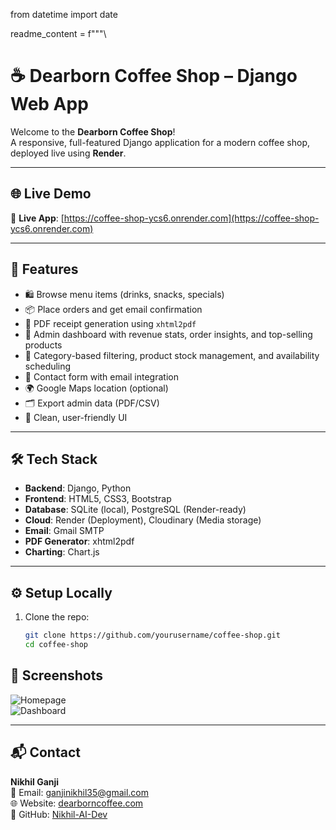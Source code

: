 from datetime import date

readme_content = f"""\
# ☕ Dearborn Coffee Shop – Django Web App

Welcome to the **Dearborn Coffee Shop**!  
A responsive, full-featured Django application for a modern coffee shop, deployed live using **Render**.

---

## 🌐 Live Demo

🔗 **Live App**: [https://coffee-shop-ycs6.onrender.com](https://coffee-shop-ycs6.onrender.com)

---

## 📌 Features

- 🛍️ Browse menu items (drinks, snacks, specials)
- 📦 Place orders and get email confirmation
- 🧾 PDF receipt generation using `xhtml2pdf`
- 🧠 Admin dashboard with revenue stats, order insights, and top-selling products
- 🧮 Category-based filtering, product stock management, and availability scheduling
- 📧 Contact form with email integration
- 🌍 Google Maps location (optional)
- 🗂 Export admin data (PDF/CSV)
- 🎨 Clean, user-friendly UI

---

## 🛠️ Tech Stack

- **Backend**: Django, Python
- **Frontend**: HTML5, CSS3, Bootstrap
- **Database**: SQLite (local), PostgreSQL (Render-ready)
- **Cloud**: Render (Deployment), Cloudinary (Media storage)
- **Email**: Gmail SMTP
- **PDF Generator**: xhtml2pdf
- **Charting**: Chart.js

---

## ⚙️ Setup Locally

1. Clone the repo:
   ```bash
   git clone https://github.com/yourusername/coffee-shop.git
   cd coffee-shop
## 📸 Screenshots

![Homepage](screenshots/homepage.png)  
![Dashboard](screenshots/dashboard.png)

---

## 📬 Contact

**Nikhil Ganji**  
📧 Email: ganjinikhil35@gmail.com  
🌐 Website: [dearborncoffee.com](https://coffee-shop-ycs6.onrender.com)  
🐙 GitHub: [Nikhil-AI-Dev](https://github.com/Nikhil-AI-Dev)
